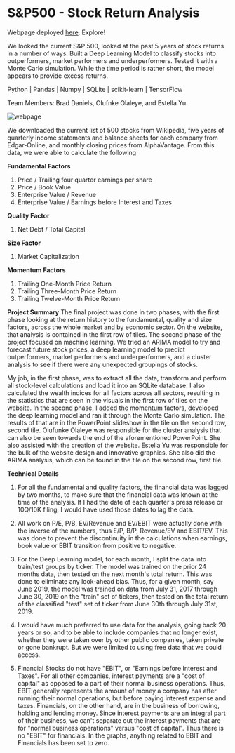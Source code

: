 # S&P500 - Stock Return Analysis 
Webpage deployed [here](https://sp500priceprediction.herokuapp.com/#page1). Explore!

We looked the current S&P 500, looked at the past 5 years of stock returns in a number of ways. Built a  Deep Learning Model to classify stocks into outperformers, market performers and underperformers. Tested it with a Monte Carlo simulation.  While the time period is rather short, the model appears to provide excess returns.  

Python | Pandas | Numpy | SQLite | scikit-learn | TensorFlow

Team Members: Brad Daniels, Olufnke Olaleye, and Estella Yu.

![webpage](https://github.com/BradDaniels732/Final-Project/blob/master/static/imgs/stocks.gif)

We downloaded the current list of 500 stocks from Wikipedia, five years of quarterly income statements and balance sheets for each company from Edgar-Online, and monthly closing prices from AlphaVantage.  From this data, we were able to calculate the following

__Fundamental Factors__
1. Price / Trailing four quarter earnings per share
2. Price / Book Value
3. Enterprise Value / Revenue
4. Enterprise Value / Earnings before Interest and Taxes

__Quality Factor__
1. Net Debt / Total Capital

__Size Factor__
1. Market Capitalization

__Momentum Factors__
1. Trailing One-Month Price Return
2. Trailing Three-Month Price Return
3. Trailing Twelve-Month Price Return

__Project Summary__
The final project was done in two phases, with the first phase looking at the return history to the fundamental, quality and size factors, across the whole market and by economic sector.  On the website, that analysis is contained in the first row of tiles.  The second phase of the project focused on machine learning.  We tried an ARIMA model to try and forecast future stock prices, a deep learning model to predict outperformers, market performers and underperformers, and a cluster analysis to see if there were any unexpected groupings of stocks.

My job, in the first phase, was to extract all the data, transform and perform all stock-level calculations and load it into an SQLite database.  I also calculated the wealth indices for all factors across all sectors, resulting in the statistics that are seen in the visuals in the first row of tiles on the website.  In the second phase, I added the momentum factors, developed the deep learning model and ran it through the Monte Carlo simulation.  The results of that are in the PowerPoint slideshow in the tile on the second row, second tile.  Olufunke Olaleye was responsible for the cluster analysis that can also be seen towards the end of the aforementioned PowerPoint.  She also assisted with the creation of the website.  Estella Yu was responsible for the bulk of the website design and innovative graphics.  She also did the ARIMA analysis, which can be found in the tile on the second row, first tile.

__Technical Details__
1. For all the fundamental and quality factors, the financial data was lagged by two months, to make sure that the financial data was known at the time of the analysis.  If I had the date of each quarter's press release or 10Q/10K filing, I would have used those dates to lag the data. 

2. All work on P/E, P/B, EV/Revenue and EV/EBIT were actually done with the inverse of the numbers, thus E/P, B/P, Revenue/EV and EBIT/EV.  This was done to prevent the discontinuity in the calculations when earnings, book value or EBIT transition from positive to negative.

3. For the Deep Learning model, for each month, I split the data into train/test groups by ticker.  The model was trained on the prior 24 months data, then tested on the next month's total return.  This was done to eliminate any look-ahead bias.  Thus, for a given month, say June 2019, the model was trained on data from July 31, 2017 through June 30, 2019 on the "train" set of tickers, then tested on the total return of the classified "test" set of ticker from June 30th through July 31st, 2019.

4. I would have much preferred to use data for the analysis, going back 20 years or so, and to be able to include companies that no longer exist, whether they were taken over by other public companies, taken private or gone bankrupt.  But we were limited to using free data that we could access.  

5. Financial Stocks do not have "EBIT", or "Earnings before Interest and Taxes".  For all other companies, interest payments are a "cost of capital" as opposed to a part of their normal business operations.  Thus, EBIT generally represents the amount of money a company has after running their normal operations, but before paying interest expense and taxes.  Financials, on the other hand, are in the business of borrowing, holding and lending money.  Since interest payments are an integral part of their business, we can't separate out the interest payments that are for "normal business operations" versus "cost of capital".  Thus there is no "EBIT" for financials.  In the graphs, anything related to EBIT and Financials has been set to zero.
